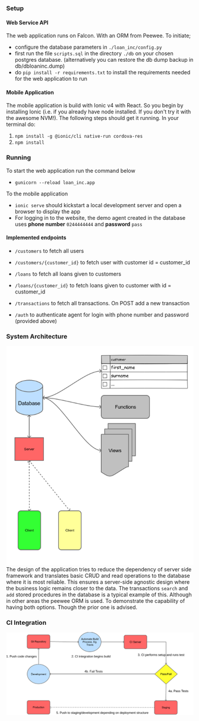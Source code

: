 ### Setup
#### Web Service API
The web application runs on Falcon. With an ORM from Peewee. To initiate; 
- configure the database parameters in `./loan_inc/config.py`
- first run the file `scripts.sql` in the directory `./db` on your chosen postgres database. (alternatively you can restore the db dump backup in db/dbloaninc.dump)
- do `pip install -r requirements.txt` to install the requirements needed for the web application to run

#### Mobile Application
The mobile application is build with Ionic v4 with React. So you begin by installing Ionic (i.e. if you already have node installed. If you don't try it with the awesome NVM!). The following steps should get it running. In your terminal do:
1. `npm install -g @ionic/cli native-run cordova-res`
2. `npm install`

### Running
To start the web application run the command below
- `gunicorn --reload loan_inc.app`

To the mobile application 
- `ionic serve` should kickstart a local development server and open a browser to display the app
- For logging in to the website, the demo agent created in the database uses <b>phone number</b> `0244444444` and <b>password</b> `pass` 
#### Implemented endpoints
- `/customers` to fetch all users 
- `/customers/{customer_id}` to fetch user with customer id = customer_id
- `/loans` to fetch all loans given to customers
- `/loans/{customer_id}` to fetch loans given to customer with id = customer_id
- `/transactions` to fetch all transactions. On POST add a new transaction

- `/auth` to authenticate agent for login with phone number and password (provided above)

### System Architecture
![System Architecture of Loan Inc](./arch.png)
The design of the application tries to reduce the dependency of server side framework and translates basic CRUD and read operations to the database where it is most reliable. This ensures a server-side agnostic design where the business logic remains closer to the data. 
The transactions `search` and `add` stored procedures in the database is a typical example of this. Although in other areas the peewee ORM is used. To demonstrate the capability of having both options. Though the prior one is advised.

### CI Integration
![Flow diagram of CI process](./ci.png)

